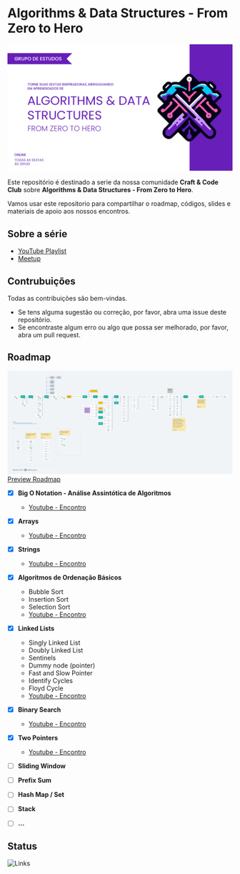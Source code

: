 # Algorithms &amp; Data Structures - From Zero to Hero

![Algorithms &amp; Data Structures - From Zero to Hero](./media/algorithms_data_structures.jpg)


Este repositório é destinado a serie da nossa comunidade **Craft & Code Club** sobre **Algorithms &amp; Data Structures - From Zero to Hero**.

Vamos usar este repositorio para compartilhar o roadmap, códigos, slides e materiais de apoio aos nossos encontros.


## Sobre a série

- [YouTube Playlist](https://www.youtube.com/watch?v=MtLv9Rwb55Q&list=PLl10TyPY67Jgbh4QdRlRKr-7PjB9i5hWg)
- [Meetup](https://www.meetup.com/craft-code-club/events/)


## Contrubuições

Todas as contribuições são bem-vindas.

* Se tens alguma sugestão ou correção, por favor, abra uma issue deste repositório.
* Se encontraste algum erro ou algo que possa ser melhorado, por favor, abra um pull request.


## Roadmap

![Roadmap](./media/roadmap.png)
[Preview Roadmap](https://whimsical.com/roadmap-BVA8gnSNM2D296qmrjwvY4)


- [x] **Big O Notation - Análise Assintótica de Algoritmos**
  - [Youtube - Encontro](https://www.youtube.com/watch?v=MtLv9Rwb55Q)
- [x] **Arrays**
  - [Youtube - Encontro](https://www.youtube.com/watch?v=c95xvXCU34A)
- [x] **Strings**
  - [Youtube - Encontro](https://www.youtube.com/watch?v=B9CCEwjoXBk)
- [x] **Algoritmos de Ordenação Básicos**
  - Bubble Sort
  - Insertion Sort
  - Selection Sort
  - [Youtube - Encontro](https://www.youtube.com/watch?v=GxhxsbbzaTI)
- [X] **Linked Lists**
  - Singly Linked List
  - Doubly Linked List
  - Sentinels
  - Dummy node (pointer)
  - Fast and Slow Pointer
  - Identify Cycles
  - Floyd Cycle
  - [Youtube - Encontro](https://www.youtube.com/watch?v=j0E5hJZ__EA)
- [x] **Binary Search**
  - [Youtube - Encontro](https://www.youtube.com/watch?v=62ZGcXDpbys)
- [x] **Two Pointers**
  - [Youtube - Encontro](https://www.youtube.com/watch?v=a1QMdXgcQwY)
- [ ] **Sliding Window**
- [ ] **Prefix Sum**
- [ ] **Hash Map / Set**
- [ ] **Stack**
- [ ] **...**


## Status

![Links](https://github.com/craft-code-club/algorithms-data-structures-from-zero-to-hero/actions/workflows/markdown-link-check.yml/badge.svg)
